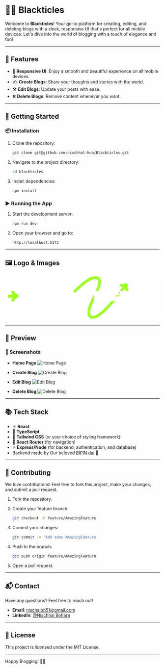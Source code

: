 # 🖤📝 Blackticles

Welcome to **Blackticles**! Your go-to platform for creating, editing, and deleting blogs with a sleek, responsive UI that's perfect for all mobile devices. Let's dive into the world of blogging with a touch of elegance and fun!

---

## 🌟 Features

- 📱 **Responsive UI**: Enjoy a smooth and beautiful experience on all mobile devices.
- ✍️ **Create Blogs**: Share your thoughts and stories with the world.
- 🛠 **Edit Blogs**: Update your posts with ease.
- ❌ **Delete Blogs**: Remove content whenever you want.

---

## 🚀 Getting Started

### 📦 Installation

1. Clone the repository:
    ```bash
    git clone git@github.com:nischhal-hub/Blackticles.git
    ```

2. Navigate to the project directory:
    ```bash
    cd blackticles
    ```

3. Install dependencies:
    ```bash
    npm install
    ```

### ▶️ Running the App

1. Start the development server:
    ```bash
    npm run dev
    ```

2. Open your browser and go to:
    ```
    http://localhost:5173
    ```

---

## 🖼 Logo & Images

![Blackticles Logo](client/src/assets/Blacticles_logo(dark).png)

---

## 👀 Preview

### 📸 Screenshots

- **Home Page**
  ![Home Page](path/to/homepage-screenshot.png)

- **Create Blog**
  ![Create Blog](path/to/create-blog-screenshot.png)

- **Edit Blog**
  ![Edit Blog](path/to/edit-blog-screenshot.png)

- **Delete Blog**
  ![Delete Blog](path/to/delete-blog-screenshot.png)

---

## 📚 Tech Stack

- ⚛️ **React**
- 📝 **TypeScript**
- 💅 **Tailwind CSS** (or your choice of styling framework)
- 🔄 **React Router** (for navigation)
- 🔥 **Express/Node** (for backend, authentication, and database) 
- Backend made by Our beloved [BIPIN dai](https://github.com/Bipin-3421) 🖤
---

## 🤝 Contributing

We love contributions! Feel free to fork this project, make your changes, and submit a pull request. 

1. Fork the repository.
2. Create your feature branch:
    ```bash
    git checkout -b feature/AmazingFeature
    ```

3. Commit your changes:
    ```bash
    git commit -m 'Add some AmazingFeature'
    ```

4. Push to the branch:
    ```bash
    git push origin feature/AmazingFeature
    ```

5. Open a pull request.

---

## 📬 Contact

Have any questions? Feel free to reach out!

- **Email**: nischalbh51@gmail.com
- **LinkedIn**: [@Nischhal Bohara]([https://www.linkedin.com/in/nischhal-bohara/])

---

## 📜 License

This project is licensed under the MIT License.

---

Happy Blogging! 🖤📝
